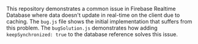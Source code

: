 This repository demonstrates a common issue in Firebase Realtime Database where data doesn't update in real-time on the client due to caching. The `bug.js` file shows the initial implementation that suffers from this problem. The `bugSolution.js` demonstrates how adding `keepSynchronized: true` to the database reference solves this issue.